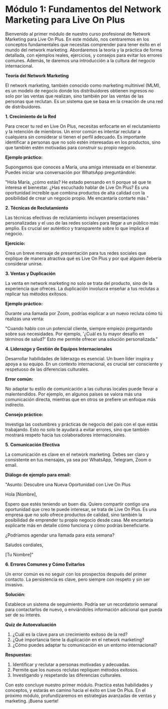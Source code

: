 # **Módulo 1: Fundamentos del Network Marketing para Live On Plus**

Bienvenido al primer módulo de nuestro curso profesional de Network Marketing para Live On Plus. En este módulo, nos centraremos en los conceptos fundamentales que necesitas comprender para tener éxito en el mundo del network marketing. Abordaremos la teoría y la práctica de forma detallada, con ejemplos reales, ejercicios, y consejos para evitar los errores comunes. Además, te daremos una introducción a la cultura del negocio internacional.

**Teoría del Network Marketing**

El network marketing, también conocido como marketing multinivel (MLM), es un modelo de negocio donde los distribuidores obtienen ingresos no solo por las ventas que realizan, sino también por las ventas de las personas que reclutan. Es un sistema que se basa en la creación de una red de distribuidores.

**1. Crecimiento de la Red**

Para crecer tu red en Live On Plus, necesitas enfocarte en el reclutamiento y la retención de miembros. Un error común es intentar reclutar a cualquiera sin considerar si tienen el perfil adecuado. Es importante identificar a personas que no solo estén interesadas en los productos, sino que también estén motivadas para construir su propio negocio.

**Ejemplo práctico:**

Supongamos que conoces a María, una amiga interesada en el bienestar. Puedes iniciar una conversación por WhatsApp preguntándole:

"Hola María, ¿cómo estás? He estado pensando en ti porque sé que te interesa el bienestar. ¿Has escuchado hablar de Live On Plus? Es una oportunidad increíble que combina productos de alta calidad con la posibilidad de crear un negocio propio. Me encantaría contarte más."

**2. Técnicas de Reclutamiento**

Las técnicas efectivas de reclutamiento incluyen presentaciones personalizadas y el uso de las redes sociales para llegar a un público más amplio. Es crucial ser auténtico y transparente sobre lo que implica el negocio.

**Ejercicio:**

Crea un breve mensaje de presentación para tus redes sociales que explique de manera atractiva qué es Live On Plus y por qué alguien debería considerar unirse.

**3. Ventas y Duplicación**

La venta en network marketing no solo se trata del producto, sino de la experiencia que ofreces. La duplicación involucra enseñar a tus reclutas a replicar tus métodos exitosos.

**Ejemplo práctico:**

Durante una llamada por Zoom, podrías explicar a un nuevo recluta cómo tú realizas una venta:

"Cuando hablo con un potencial cliente, siempre empiezo preguntando sobre sus necesidades. Por ejemplo, '¿Cuál es tu mayor desafío en términos de salud?' Esto me permite ofrecer una solución personalizada."

**4. Liderazgo y Gestión de Equipos Internacionales**

Desarrollar habilidades de liderazgo es esencial. Un buen líder inspira y apoya a su equipo. En un contexto internacional, es crucial ser consciente y respetuoso de las diferencias culturales.

**Error común:**

No adaptar tu estilo de comunicación a las culturas locales puede llevar a malentendidos. Por ejemplo, en algunos países se valora más una comunicación directa, mientras que en otros se prefiere un enfoque más indirecto.

**Consejo práctico:**

Investiga las costumbres y prácticas de negocio del país con el que estás trabajando. Esto no solo te ayudará a evitar errores, sino que también mostrará respeto hacia tus colaboradores internacionales.

**5. Comunicación Efectiva**

La comunicación es clave en el network marketing. Debes ser claro y consistente en tus mensajes, ya sea por WhatsApp, Telegram, Zoom o email.

**Diálogo de ejemplo para email:**

"Asunto: Descubre una Nueva Oportunidad con Live On Plus

Hola [Nombre],

Espero que estés teniendo un buen día. Quiero compartir contigo una oportunidad que creo te puede interesar, se trata de Live On Plus. Es una empresa que no solo ofrece productos de calidad, sino también la posibilidad de emprender tu propio negocio desde casa. Me encantaría explicarte más en detalle cómo funciona y cómo podrías beneficiarte.

¿Podríamos agendar una llamada para esta semana?

Saludos cordiales,

[Tu Nombre]"

**6. Errores Comunes y Cómo Evitarlos**

Un error común es no seguir con los prospectos después del primer contacto. La persistencia es clave, pero siempre con respeto y sin ser invasivo.

**Solución:**

Establece un sistema de seguimiento. Podría ser un recordatorio semanal para contactarlos de nuevo, o enviándoles información adicional que pueda ser de su interés.

**Quiz de Autoevaluación**

1. ¿Cuál es la clave para un crecimiento exitoso de la red?
2. ¿Qué importancia tiene la duplicación en el network marketing?
3. ¿Cómo puedes adaptar tu comunicación en un entorno internacional?

**Respuestas:**

1. Identificar y reclutar a personas motivadas y adecuadas.
2. Permite que los nuevos reclutas repliquen métodos exitosos.
3. Investigando y respetando las diferencias culturales.

Con esto concluye nuestro primer módulo. Practica estas habilidades y conceptos, y estarás en camino hacia el éxito en Live On Plus. En el próximo módulo, profundizaremos en estrategias avanzadas de ventas y marketing. ¡Buena suerte!